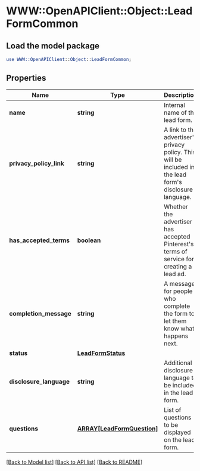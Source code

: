 # WWW::OpenAPIClient::Object::LeadFormCommon

## Load the model package
```perl
use WWW::OpenAPIClient::Object::LeadFormCommon;
```

## Properties
Name | Type | Description | Notes
------------ | ------------- | ------------- | -------------
**name** | **string** | Internal name of the lead form. | [optional] 
**privacy_policy_link** | **string** | A link to the advertiser&#39;s privacy policy. This will be included in the lead form&#39;s disclosure language. | [optional] 
**has_accepted_terms** | **boolean** | Whether the advertiser has accepted Pinterest&#39;s terms of service for creating a lead ad. | [optional] 
**completion_message** | **string** | A message for people who complete the form to let them know what happens next. | [optional] 
**status** | [**LeadFormStatus**](LeadFormStatus.md) |  | [optional] 
**disclosure_language** | **string** | Additional disclosure language to be included in the lead form. | [optional] 
**questions** | [**ARRAY[LeadFormQuestion]**](LeadFormQuestion.md) | List of questions to be displayed on the lead form. | [optional] 

[[Back to Model list]](../README.md#documentation-for-models) [[Back to API list]](../README.md#documentation-for-api-endpoints) [[Back to README]](../README.md)


